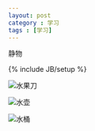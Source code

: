 ```yaml
---
layout: post
category : 学习
tags : [学习]
---
```


静物


<!--break-->
{% include JB/setup %}

![水果刀](12/5.jpg)

![水壶](12/6.jpg)

![水桶](12/7.jpg)

